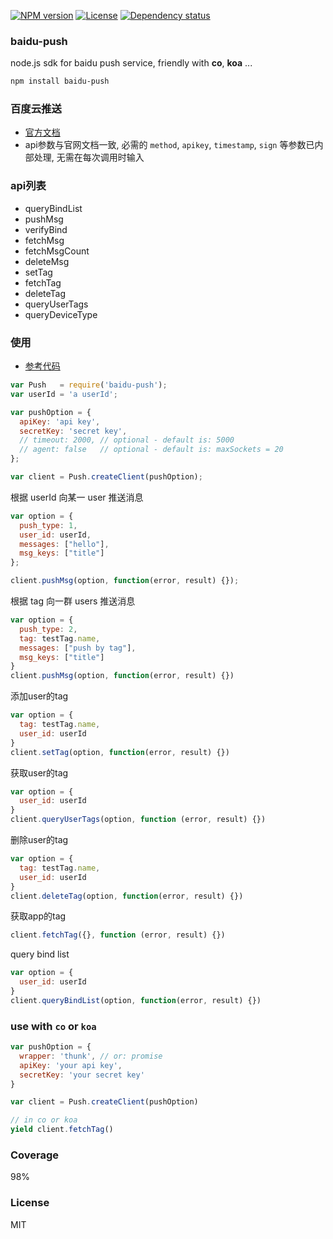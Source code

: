 [![NPM version][npm-img]][npm-url]
[![License][license-img]][license-url]
[![Dependency status][david-img]][david-url]

### baidu-push

node.js sdk for baidu push service, friendly with **co**, **koa** ...

```bash
npm install baidu-push
```

### 百度云推送
* [官方文档](http://developer.baidu.com/wiki/index.php?title=docs/cplat/push/api/list)
* api参数与官网文档一致, 必需的 `method`, `apikey`, `timestamp`, `sign` 等参数已内部处理, 无需在每次调用时输入

### api列表
* queryBindList
* pushMsg
* verifyBind
* fetchMsg
* fetchMsgCount
* deleteMsg
* setTag
* fetchTag
* deleteTag
* queryUserTags
* queryDeviceType

### 使用
* [参考代码](test/index.js)

```js
var Push   = require('baidu-push');
var userId = 'a userId';

var pushOption = {
  apiKey: 'api key',
  secretKey: 'secret key',
  // timeout: 2000, // optional - default is: 5000
  // agent: false   // optional - default is: maxSockets = 20
};

var client = Push.createClient(pushOption);
```

根据 userId 向某一 user 推送消息
```js
var option = {
  push_type: 1,
  user_id: userId,
  messages: ["hello"],
  msg_keys: ["title"]
};

client.pushMsg(option, function(error, result) {});
```

根据 tag 向一群 users 推送消息
```js
var option = {
  push_type: 2,
  tag: testTag.name,
  messages: ["push by tag"],
  msg_keys: ["title"]
}
client.pushMsg(option, function(error, result) {})
```

添加user的tag
```js
var option = {
  tag: testTag.name,
  user_id: userId
}
client.setTag(option, function(error, result) {})
```

获取user的tag
```js
var option = {
  user_id: userId
}
client.queryUserTags(option, function (error, result) {})
```

删除user的tag
```js
var option = {
  tag: testTag.name,
  user_id: userId
}
client.deleteTag(option, function(error, result) {})
```

获取app的tag
```js
client.fetchTag({}, function (error, result) {})
```

query bind list
```js
var option = {
  user_id: userId
}
client.queryBindList(option, function(error, result) {})
```

### use with `co` or `koa`

```js
var pushOption = {
  wrapper: 'thunk', // or: promise
  apiKey: 'your api key',
  secretKey: 'your secret key'
}

var client = Push.createClient(pushOption)

// in co or koa
yield client.fetchTag()
```

### Coverage
98%

### License
MIT

[npm-img]: https://img.shields.io/npm/v/baidu-push.svg?style=flat-square
[npm-url]: https://npmjs.org/package/baidu-push
[license-img]: https://img.shields.io/badge/license-MIT-green.svg?style=flat-square
[license-url]: http://opensource.org/licenses/MIT
[david-img]: https://img.shields.io/david/coderhaoxin/baidu-push.svg?style=flat-square
[david-url]: https://david-dm.org/coderhaoxin/baidu-push
